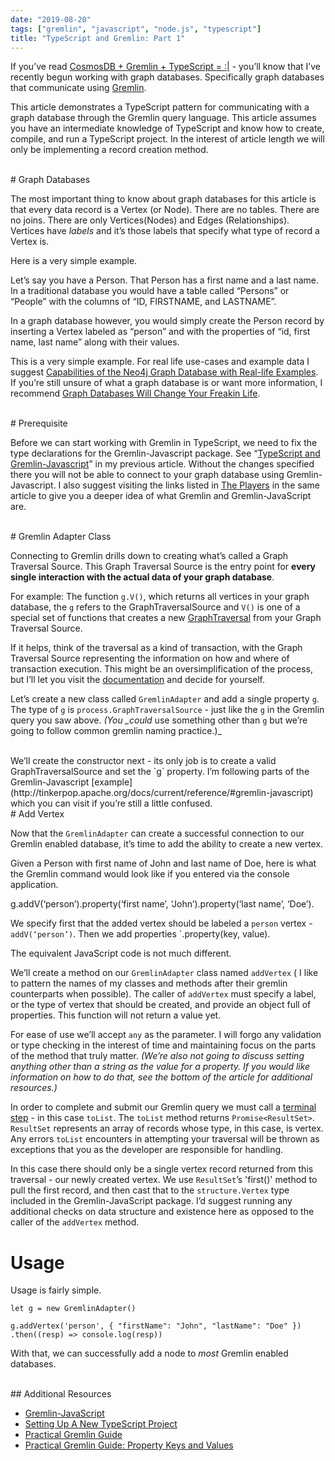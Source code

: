 ```yaml
---
date: "2019-08-20"
tags: ["gremlin", "javascript", "node.js", "typescript"]
title: "TypeScript and Gremlin: Part 1"
---
```


<style type="text/css">
  .gist-file
  .gist-data {max-height: 700px}
</style>

If you’ve read [CosmosDB + Gremlin + TypeScript = :|](https://notyourlanguage.com/post/cosmos_db/) - you’ll know that I’ve recently begun working with graph databases. Specifically graph databases that communicate using [Gremlin](https://tinkerpop.apache.org/gremlin.html).

This article demonstrates a TypeScript pattern for communicating with a graph database through the Gremlin query language. This article assumes you have an intermediate knowledge of TypeScript and know how to create, compile, and run a TypeScript project. In the interest of article length we will only be implementing a record creation method.

<br>
# Graph Databases

The most important thing to know about graph databases for this article is that every data record is a Vertex (or Node). There are no tables. There are no joins. There are only Vertices(Nodes) and Edges (Relationships). Vertices have _labels_ and it’s those labels that specify what type of record a Vertex is.

Here is a very simple example.

Let’s say you have a Person. That Person has a first name and a last name. In a traditional database you would have a table called “Persons” or “People” with the columns of “ID, FIRSTNAME, and LASTNAME”.

In a graph database however, you would simply create the Person record by inserting a Vertex labeled as “person” and with the properties of “id, first name, last name” along with their values.

This is a very simple example. For real life use-cases and example data I suggest [Capabilities of the Neo4j Graph Database with Real-life Examples](https://rubygarage.org/blog/neo4j-database-guide-with-use-cases). If you’re still unsure of what a graph database is or want more information, I recommend [Graph Databases Will Change Your Freakin Life](https://www.youtube.com/watch?v=GekQqFZm7mA).

<br>
# Prerequisite

Before we can start working with Gremlin in TypeScript, we need to fix the type declarations for the Gremlin-Javascript package. See “[TypeScript and Gremlin-Javascript](https://notyourlanguage.com/post/cosmos_db#typescript-and-gremlin-javascript)” in my previous article. Without the changes specified there you will not be able to connect to your graph database using Gremlin-Javascript. I also suggest visiting the links listed in [The Players](https://notyourlanguage.com/post/cosmos_db/#the-players) in the same article to give you a deeper idea of what Gremlin and Gremlin-JavaScript are.

<br>
# Gremlin Adapter Class

Connecting to Gremlin drills down to creating what’s called a Graph Traversal Source. This Graph Traversal Source is the entry point for **every single interaction with the actual data of your graph database**.

For example: The function `g.V()`, which returns all vertices in your graph database, the `g` refers to the GraphTraversalSource and `V()` is one of a special set of functions that creates a new [GraphTraversal](http://tinkerpop.apache.org/docs/current/reference/#traversal) from your Graph Traversal Source.

If it helps, think of the traversal as a kind of transaction, with the Graph Traversal Source representing the information on how and where of transaction execution. This might be an oversimplification of the process, but I’ll let you visit the [documentation](http://tinkerpop.apache.org/docs/current/reference/#traversal) and decide for yourself.

Let’s create a new class called `GremlinAdapter` and add a single property `g`. The type of `g` is `process.GraphTraversalSource` - just like the `g` in the Gremlin query you saw above. _(You \_could_ use something other than `g` but we’re going to follow common gremlin naming practice.)\_

<script src="https://gist.github.com/DnOberon/0ec88afef1f9f39b11ad41947f3b74a5.js"></script>

<br>
We’ll create the constructor next - its only job is to create a valid GraphTraversalSource and set the `g` property. I’m following parts of the Gremlin-Javascript [example](http://tinkerpop.apache.org/docs/current/reference/#gremlin-javascript) which you can visit if you’re still a little confused.
<script src="https://gist.github.com/DnOberon/bd02a94afffa9fc9a6af13a1b7645286.js"></script>

<br>
# Add Vertex

Now that the `GremlinAdapter` can create a successful connection to our Gremlin enabled database, it’s time to add the ability to create a new vertex.

Given a Person with first name of John and last name of Doe, here is what the Gremlin command would look like if you entered via the console application.

g.addV(‘person’).property(‘first name’, ‘John’).property(‘last name’, ‘Doe’).

We specify first that the added vertex should be labeled a `person` vertex - `addV(‘person’)`. Then we add properties `.property(key, value).

The equivalent JavaScript code is not much different.

We’ll create a method on our `GremlinAdapter` class named `addVertex` ( I like to pattern the names of my classes and methods after their gremlin counterparts when possible). The caller of `addVertex` must specify a label, or the type of vertex that should be created, and provide an object full of properties. This function will not return a value yet.

<script src="https://gist.github.com/DnOberon/09ae3039460177736ee4bb44e3eb31f3.js"></script>

For ease of use we’ll accept `any` as the parameter. I will forgo any validation or type checking in the interest of time and maintaining focus on the parts of the method that truly matter. _(We’re also not going to discuss setting anything other than a string as the value for a property. If you would like information on how to do that, see the bottom of the article for additional resources.)_

In order to complete and submit our Gremlin query we must call a [terminal step](http://tinkerpop.apache.org/docs/current/reference/#terminal-steps) - in this case `toList`. The `toList` method returns `Promise<ResultSet>`. `ResultSet` represents an array of records whose type, in this case, is vertex. Any errors `toList` encounters in attempting your traversal will be thrown as exceptions that you as the developer are responsible for handling.

In this case there should only be a single vertex record returned from this traversal - our newly created vertex. We use `ResultSet`’s 'first()' method to pull the first record, and then cast that to the `structure.Vertex` type included in the Gremlin-JavaScript package. I’d suggest running any additional checks on data structure and existence here as opposed to the caller of the `addVertex` method.

<script src="https://gist.github.com/DnOberon/cb4ad01f100b570bd8d255b46a288900.js"></script>

# Usage

Usage is fairly simple.

```
let g = new GremlinAdapter()

g.addVertex('person', { "firstName": "John", "lastName": "Doe" })
.then((resp) => console.log(resp))
```

With that, we can successfully add a node to _most_ Gremlin enabled databases.

<br>
## Additional Resources

- [Gremlin-JavaScript](http://tinkerpop.apache.org/docs/current/reference/#gremlin-javascript)
- [Setting Up A New TypeScript Project](https://alligator.io/typescript/new-project/)
- [Practical Gremlin Guide](http://kelvinlawrence.net/book/Gremlin-Graph-Guide.htm)
- [Practical Gremlin Guide: Property Keys and Values](http://kelvinlawrence.net/book/Gremlin-Graph-Guide.html#pkvrevisited)
